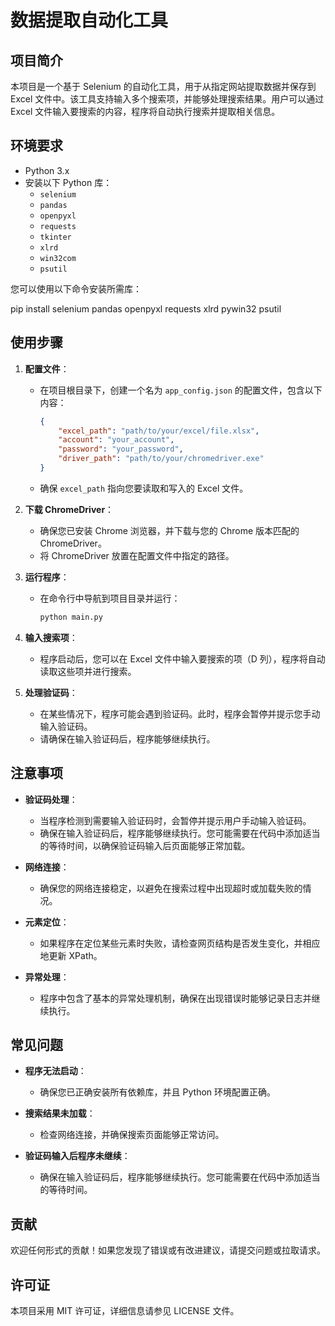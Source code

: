 # 数据提取自动化工具

## 项目简介

本项目是一个基于 Selenium 的自动化工具，用于从指定网站提取数据并保存到 Excel 文件中。该工具支持输入多个搜索项，并能够处理搜索结果。用户可以通过 Excel 文件输入要搜索的内容，程序将自动执行搜索并提取相关信息。

## 环境要求

- Python 3.x
- 安装以下 Python 库：
  - `selenium`
  - `pandas`
  - `openpyxl`
  - `requests`
  - `tkinter`
  - `xlrd`
  - `win32com`
  - `psutil`

您可以使用以下命令安装所需库：

pip install selenium pandas openpyxl requests xlrd pywin32 psutil



## 使用步骤

1. **配置文件**：
   - 在项目根目录下，创建一个名为 `app_config.json` 的配置文件，包含以下内容：
     ```json
     {
         "excel_path": "path/to/your/excel/file.xlsx",
         "account": "your_account",
         "password": "your_password",
         "driver_path": "path/to/your/chromedriver.exe"
     }
     ```
   - 确保 `excel_path` 指向您要读取和写入的 Excel 文件。

2. **下载 ChromeDriver**：
   - 确保您已安装 Chrome 浏览器，并下载与您的 Chrome 版本匹配的 ChromeDriver。
   - 将 ChromeDriver 放置在配置文件中指定的路径。

3. **运行程序**：
   - 在命令行中导航到项目目录并运行：
     ```bash
     python main.py
     ```

4. **输入搜索项**：
   - 程序启动后，您可以在 Excel 文件中输入要搜索的项（D 列），程序将自动读取这些项并进行搜索。

5. **处理验证码**：
   - 在某些情况下，程序可能会遇到验证码。此时，程序会暂停并提示您手动输入验证码。
   - 请确保在输入验证码后，程序能够继续执行。

## 注意事项

- **验证码处理**：
  - 当程序检测到需要输入验证码时，会暂停并提示用户手动输入验证码。
  - 确保在输入验证码后，程序能够继续执行。您可能需要在代码中添加适当的等待时间，以确保验证码输入后页面能够正常加载。

- **网络连接**：
  - 确保您的网络连接稳定，以避免在搜索过程中出现超时或加载失败的情况。

- **元素定位**：
  - 如果程序在定位某些元素时失败，请检查网页结构是否发生变化，并相应地更新 XPath。

- **异常处理**：
  - 程序中包含了基本的异常处理机制，确保在出现错误时能够记录日志并继续执行。

## 常见问题

- **程序无法启动**：
  - 确保您已正确安装所有依赖库，并且 Python 环境配置正确。

- **搜索结果未加载**：
  - 检查网络连接，并确保搜索页面能够正常访问。

- **验证码输入后程序未继续**：
  - 确保在输入验证码后，程序能够继续执行。您可能需要在代码中添加适当的等待时间。

## 贡献

欢迎任何形式的贡献！如果您发现了错误或有改进建议，请提交问题或拉取请求。

## 许可证

本项目采用 MIT 许可证，详细信息请参见 LICENSE 文件。